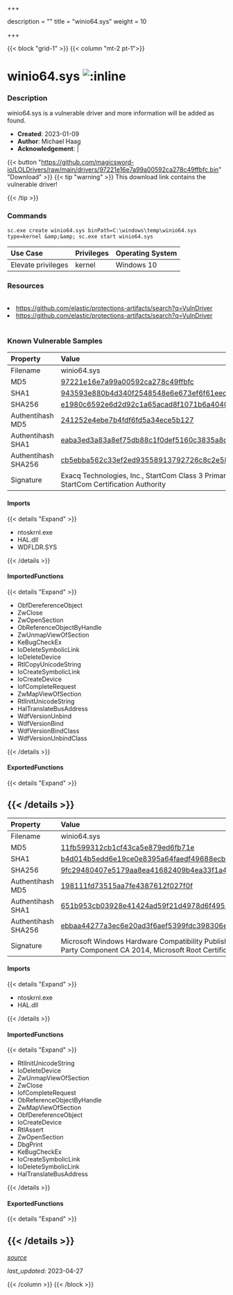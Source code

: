 +++

description = ""
title = "winio64.sys"
weight = 10

+++


{{< block "grid-1" >}}
{{< column "mt-2 pt-1">}}


# winio64.sys ![:inline](/images/twitter_verified.png) 


### Description

winio64.sys is a vulnerable driver and more information will be added as found.

- **Created**: 2023-01-09
- **Author**: Michael Haag
- **Acknowledgement**:  | [](https://twitter.com/)

{{< button "https://github.com/magicsword-io/LOLDrivers/raw/main/drivers/97221e16e7a99a00592ca278c49ffbfc.bin" "Download" >}}
{{< tip "warning" >}}
This download link contains the vulnerable driver!

{{< /tip >}}

### Commands

```
sc.exe create winio64.sys binPath=C:\windows\temp\winio64.sys type=kernel &amp;&amp; sc.exe start winio64.sys
```

| Use Case | Privileges | Operating System | 
|:---- | ---- | ---- |
| Elevate privileges | kernel | Windows 10 |

### Resources
<br>
<li><a href=" https://github.com/elastic/protections-artifacts/search?q=VulnDriver"> https://github.com/elastic/protections-artifacts/search?q=VulnDriver</a></li>
<li><a href="https://github.com/elastic/protections-artifacts/search?q=VulnDriver">https://github.com/elastic/protections-artifacts/search?q=VulnDriver</a></li>
<br>

### Known Vulnerable Samples

| Property           | Value |
|:-------------------|:------|
| Filename           | winio64.sys |
| MD5                | [97221e16e7a99a00592ca278c49ffbfc](https://www.virustotal.com/gui/file/97221e16e7a99a00592ca278c49ffbfc) |
| SHA1               | [943593e880b4d340f2548548e6e673ef6f61eed3](https://www.virustotal.com/gui/file/943593e880b4d340f2548548e6e673ef6f61eed3) |
| SHA256             | [e1980c6592e6d2d92c1a65acad8f1071b6a404097bb6fcce494f3c8ac31385cf](https://www.virustotal.com/gui/file/e1980c6592e6d2d92c1a65acad8f1071b6a404097bb6fcce494f3c8ac31385cf) |
| Authentihash MD5   | [241252e4ebe7b4fdf6fd5a34ece5b127](https://www.virustotal.com/gui/search/authentihash%253A241252e4ebe7b4fdf6fd5a34ece5b127) |
| Authentihash SHA1  | [eaba3ed3a83a8ef75db88c1f0def5160c3835a8c](https://www.virustotal.com/gui/search/authentihash%253Aeaba3ed3a83a8ef75db88c1f0def5160c3835a8c) |
| Authentihash SHA256| [cb5ebba562c33ef2ed93558913792726c8c2e5898531923589122ae31db64ebb](https://www.virustotal.com/gui/search/authentihash%253Acb5ebba562c33ef2ed93558913792726c8c2e5898531923589122ae31db64ebb) |
| Signature         | Exacq Technologies, Inc., StartCom Class 3 Primary Intermediate Object CA, StartCom Certification Authority   |


#### Imports
{{< details "Expand" >}}
* ntoskrnl.exe
* HAL.dll
* WDFLDR.SYS

{{< /details >}}
#### ImportedFunctions
{{< details "Expand" >}}
* ObfDereferenceObject
* ZwClose
* ZwOpenSection
* ObReferenceObjectByHandle
* ZwUnmapViewOfSection
* KeBugCheckEx
* IoDeleteSymbolicLink
* IoDeleteDevice
* RtlCopyUnicodeString
* IoCreateSymbolicLink
* IoCreateDevice
* IofCompleteRequest
* ZwMapViewOfSection
* RtlInitUnicodeString
* HalTranslateBusAddress
* WdfVersionUnbind
* WdfVersionBind
* WdfVersionBindClass
* WdfVersionUnbindClass

{{< /details >}}
#### ExportedFunctions
{{< details "Expand" >}}

{{< /details >}}
-----
| Property           | Value |
|:-------------------|:------|
| Filename           | winio64.sys |
| MD5                | [11fb599312cb1cf43ca5e879ed6fb71e](https://www.virustotal.com/gui/file/11fb599312cb1cf43ca5e879ed6fb71e) |
| SHA1               | [b4d014b5edd6e19ce0e8395a64faedf49688ecb5](https://www.virustotal.com/gui/file/b4d014b5edd6e19ce0e8395a64faedf49688ecb5) |
| SHA256             | [9fc29480407e5179aa8ea41682409b4ea33f1a42026277613d6484e5419de374](https://www.virustotal.com/gui/file/9fc29480407e5179aa8ea41682409b4ea33f1a42026277613d6484e5419de374) |
| Authentihash MD5   | [198111fd73515aa7fe4387612f027f0f](https://www.virustotal.com/gui/search/authentihash%253A198111fd73515aa7fe4387612f027f0f) |
| Authentihash SHA1  | [651b953cb03928e41424ad59f21d4978d6f4952e](https://www.virustotal.com/gui/search/authentihash%253A651b953cb03928e41424ad59f21d4978d6f4952e) |
| Authentihash SHA256| [ebbaa44277a3ec6e20ad3f6aef5399fdc398306eb4c13aa96e45c9a281820a12](https://www.virustotal.com/gui/search/authentihash%253Aebbaa44277a3ec6e20ad3f6aef5399fdc398306eb4c13aa96e45c9a281820a12) |
| Signature         | Microsoft Windows Hardware Compatibility Publisher, Microsoft Windows Third Party Component CA 2014, Microsoft Root Certificate Authority 2010   |


#### Imports
{{< details "Expand" >}}
* ntoskrnl.exe
* HAL.dll

{{< /details >}}
#### ImportedFunctions
{{< details "Expand" >}}
* RtlInitUnicodeString
* IoDeleteDevice
* ZwUnmapViewOfSection
* ZwClose
* IofCompleteRequest
* ObReferenceObjectByHandle
* ZwMapViewOfSection
* ObfDereferenceObject
* IoCreateDevice
* RtlAssert
* ZwOpenSection
* DbgPrint
* KeBugCheckEx
* IoCreateSymbolicLink
* IoDeleteSymbolicLink
* HalTranslateBusAddress

{{< /details >}}
#### ExportedFunctions
{{< details "Expand" >}}

{{< /details >}}
-----



[*source*](https://github.com/magicsword-io/LOLDrivers/tree/main/yaml/winio64.yaml)

*last_updated:* 2023-04-27








{{< /column >}}
{{< /block >}}
